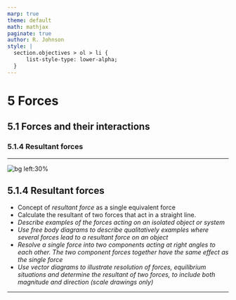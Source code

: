 ```yaml
---
marp: true
theme: default
math: mathjax
paginate: true
author: R. Johnson
style: |
  section.objectives > ol > li {
      list-style-type: lower-alpha;
  }
---
```


# 5 Forces
## 5.1 Forces and their interactions
### 5.1.4 Resultant forces

---

<!-- _class: objectives -->

![bg left:30%](https://images.unsplash.com/photo-1492962827063-e5ea0d8c01f5?ixlib=rb-4.0.3&ixid=MnwxMjA3fDB8MHxwaG90by1wYWdlfHx8fGVufDB8fHx8&auto=format&fit=crop&w=2121&q=80)
## 5.1.4 Resultant forces


- Concept of _resultant force_ as a single equivalent force
- Calculate the resultant of two forces that act in a straight line.
- _Describe examples of the forces acting on an isolated object or system_
- _Use free body diagrams to describe qualitatively examples where several forces lead to a resultant force on an object_
- _Resolve a single force into two components acting at right angles to each other. The two component forces together have the same effect as the single force_
- _Use vector diagrams to illustrate resolution of forces, equilibrium situations and determine the resultant of two forces, to include both magnitude and direction (scale drawings only)_



---